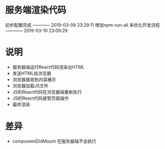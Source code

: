 # 服务端渲染代码
初步配置完成 ———— 2019-03-09 23:29:11
增加npm-run-all 来优化开发流程 ———— 2019-03-10 23:09:29


# 说明
* 服务器端运行React代码渲染出HTML
* 发送HTML给浏览器
* 浏览器接收到内容展示
* 浏览器加载JS文件
* JS的React代码在浏览器端重新执行
* JS的React代码接管页面操作
* 最终渲染

# 差异
* componentDidMount 在服务器端不会执行